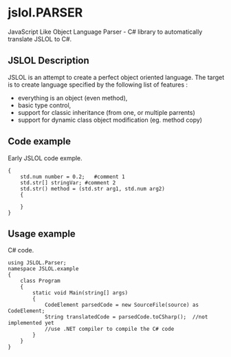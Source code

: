 jslol.PARSER
============

JavaScript Like Object Language Parser - C# library to automatically translate JSLOL to C#.

## JSLOL Description

JSLOL is an attempt to create a perfect object oriented language. The target is to create language specified by the following list of features : 
* everything is an object (even method),
* basic type control,
* support for classic inheritance (from one, or multiple parrents)
* support for dynamic class object modification (eg. method copy)

## Code example
Early JSLOL code exmple.
```
{
    std.num number = 0.2;   #comment 1
    std.str[] stringVar; #comment 2
    std.str() method = (std.str arg1, std.num arg2)
    {
        
    }
}
```

## Usage example
C# code.
```
using JSLOL.Parser;
namespace JSLOL.example
{
    class Program
    {
        static void Main(string[] args)
        {
            CodeElement parsedCode = new SourceFile(source) as CodeElement;
            String translatedCode = parsedCode.toCSharp();  //not implemented yet
            //use .NET compiler to compile the C# code
        }
    }
}
```
